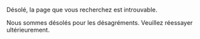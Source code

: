 Désolé, la page que vous recherchez est introuvable.

Nous sommes désolés pour les désagréments. Veuillez réessayer ultérieurement.